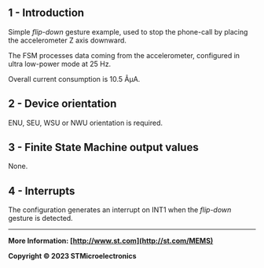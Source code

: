 ## 1 - Introduction

Simple *flip-down* gesture example, used to stop the phone-call by placing the accelerometer Z axis downward.

The FSM processes data coming from the accelerometer, configured in ultra low-power mode at 25 Hz.

Overall current consumption is 10.5  ÂµA.


## 2 - Device orientation

ENU, SEU, WSU or NWU orientation is required.


## 3 - Finite State Machine output values

None.


## 4 - Interrupts

The configuration generates an interrupt on INT1 when the *flip-down* gesture is detected.

------

**More Information: [http://www.st.com](http://st.com/MEMS)**

**Copyright © 2023 STMicroelectronics**